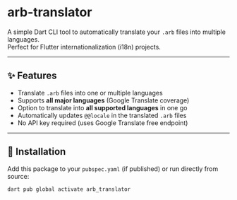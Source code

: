 # arb-translator

A simple Dart CLI tool to automatically translate your `.arb` files into multiple languages.  
Perfect for Flutter internationalization (i18n) projects.

---

## ✨ Features
- Translate `.arb` files into one or multiple languages
- Supports **all major languages** (Google Translate coverage)
- Option to translate into **all supported languages** in one go
- Automatically updates `@@locale` in the translated `.arb` files
- No API key required (uses Google Translate free endpoint)  
 

---

## 🚀 Installation

Add this package to your `pubspec.yaml` (if published) or run directly from source:

```bash
dart pub global activate arb_translator
